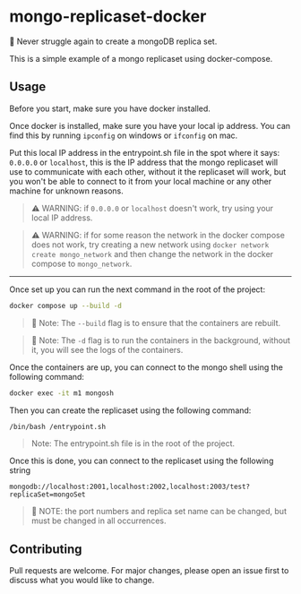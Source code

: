 # mongo-replicaset-docker

🐳 Never struggle again to create a mongoDB replica set.

This is a simple example of a mongo replicaset using docker-compose.

## Usage

Before you start, make sure you have docker installed.

Once docker is installed, make sure you have your local ip address. You can find this by running `ipconfig` on windows or `ifconfig` on mac.

Put this local IP address in the entrypoint.sh file in the spot where it says: `0.0.0.0` or `localhost`, this is the IP address that the mongo replicaset will use to communicate with each other, without it the replicaset will work, but you won't be able to connect to it from your local machine or any other machine for unknown reasons.

> ⚠️ WARNING: if `0.0.0.0` or `localhost` doesn't work, try using your local IP address.

> ⚠️ WARNING: if for some reason the network in the docker compose does not work, try creating a new network using `docker network create mongo_network` and then change the network in the docker compose to `mongo_network`.

---

Once set up you can run the next command in the root of the project:

```bash
docker compose up --build -d
```

> 📝 Note: The `--build` flag is to ensure that the containers are rebuilt.

> 📝 Note: The `-d` flag is to run the containers in the background, without it, you will see the logs of the containers.

Once the containers are up, you can connect to the mongo shell using the following command:

```bash
docker exec -it m1 mongosh
```

Then you can create the replicaset using the following command:

```bash
/bin/bash /entrypoint.sh
```

> Note: The entrypoint.sh file is in the root of the project.

Once this is done, you can connect to the replicaset using the following string

`mongodb://localhost:2001,localhost:2002,localhost:2003/test?replicaSet=mongoSet`

> 📝 NOTE: the port numbers and replica set name can be changed, but must be changed in all occurrences.

## Contributing

Pull requests are welcome. For major changes, please open an issue first to discuss what you would like to change.
